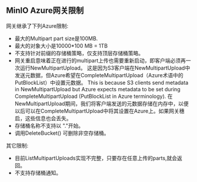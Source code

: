 ## MinIO Azure网关限制

网关继承了下列Azure限制:

- 最大的Multipart part size是100MB.
- 最大的对象大小是10000*100 MB = 1TB
- 不支持针对前缀的存储桶策略，仅支持顶层存储桶策略。
- 网关重启意味着正在进行的multipart上传也需要重新启动，即客户端必须再一次运行NewMultipartUpload。
这是因为S3客户端在NewMultipartUpload中发送元数据，但Azure希望在CompleteMultipartUpload（Azure术语中的PutBlockList）中设置元数据。
  This is because S3 clients send metadata in NewMultipartUpload but Azure expects metadata to
  be set during CompleteMultipartUpload (PutBlockList in Azure terminology). 在NewMultipartUpload期间，我们将客户端发送的元数据存储在内存中，以便以后可以在CompleteMultipartUpload中将其设置在Azure上。如果网关穗启，这些信息也会丢失。
- 存储桶名称不支持以 "."开始。
- 调用DeleteBucket() 可删除非空存储桶。

其它限制:
- 目前ListMultipartUploads实现不完整，只要存在任意上传的parts,就会返回。
- 不支持存储桶通知。
